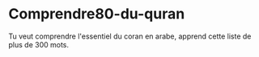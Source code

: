 # Comprendre80-du-quran
Tu veut comprendre l'essentiel du coran en arabe, apprend cette liste de plus de 300 mots.
